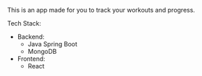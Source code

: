 This is an app made for you to track your workouts and progress.

Tech Stack:
- Backend:
    - Java Spring Boot
    - MongoDB
- Frontend:
    - React